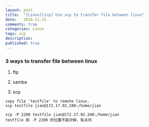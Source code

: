 ```yaml
---
layout: post
title:  "[Linux][scp] Use scp to transfer file between linux"
date:   2016-11-15
comments: true
categories: Linux
tags: scp
description:
published: true
---
```



### 3 ways to transfer file between linux

1. ftp

2. samba

3. scp


```
copy file 'testfile' to remote linux.
scp testfile jian@172.17.92.240:/home/jian
```

```
scp -P 2200 testfile jian@172.17.92.240:/home/jian
testfile 和 -P 2200 的位置不能对掉，有点坑
```






